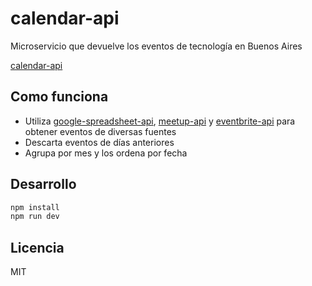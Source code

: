 # calendar-api

Microservicio que devuelve los eventos de tecnología en Buenos Aires

[calendar-api](http://calendar-api.now.sh/)

## Como funciona

* Utiliza [google-spreadsheet-api](https://github.com/meetupjs-ar/google-spreadsheet-api), [meetup-api](https://github.com/meetupjs-ar/meetup-api) y [eventbrite-api](https://github.com/meetupjs-ar/eventbrite-api) para obtener eventos de diversas fuentes
* Descarta eventos de días anteriores
* Agrupa por mes y los ordena por fecha

## Desarrollo

```bash
npm install
npm run dev
```

## Licencia

MIT
